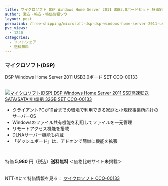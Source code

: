 ```yaml
---
title: マイクロソフト DSP Windows Home Server 2011 USB3.0ボードセット 特価5980円！送料無料！
author: 激安・格安・特価情報ツウ
layout: post
permalink: /free-shipping/microsoft-dsp-dsp-windows-home-server-2011-usb3-0-set-ccq-00133.html
pvc_views:
  - 1240
categories:
  - ソフトウェア
  - 送料無料
---
```

### マイクロソフト(DSP)  
DSP Windows Home Server 2011 USB3.0ボード SET CCQ-00133

<div class="img-bg2 img_L">
  <a href="http://px.a8.net/svt/ejp?a8mat=ZYP6S+8IMA3E+S1Q+BWGDT&#038;a8ejpredirect=http://nttxstore.jp/_II_QZX0005603" ><br /> <img border="0" alt="マイクロソフト(DSP) DSP Windows Home Server 2011 SSD高速転送 SATA(SATAI/II)準拠 32GB SET CCQ-00133" src="http://i0.wp.com/image.nttxstore.jp/l2_images/Q/QZ/QZX0005603.jpg?w=120" data-recalc-dims="1" /></a>
</div>

<!--more-->

  * クライアントPCが10台までの環境で利用できる家庭と小規模事業所向けのサーバーOS
  * Windowsのファイル共有機能を利用してファイルを一元管理
  * リモートアクセス機能を搭載
  * DLNAサーバー機能も内蔵
  * 「ダッシュボード」は、アドオンで簡単に機能を拡張

<br clear="all" />

特価 <span class="tokka-price"><strong>5,980</strong></span> 円（税込）**送料無料** ＜価格比較サイト未掲載＞

　  
NTT-Xにて特価情報を見る： <span class="fs150p"><a href="http://px.a8.net/svt/ejp?a8mat=ZYP6S+8IMA3E+S1Q+BWGDT&#038;a8ejpredirect=http://nttxstore.jp/_II_QZX0005603" >マイクロソフト CCQ-00133</a></span>